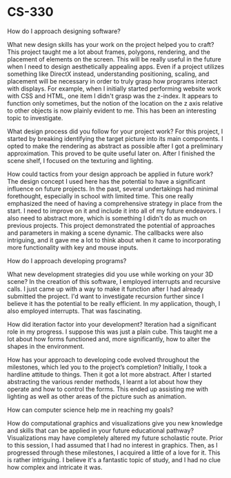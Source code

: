 # CS-330

How do I approach designing software? 

What new design skills has your work on the project helped you to craft? 
This project taught me a lot about frames, polygons, rendering, and the placement of elements on the screen. This will be really useful in the future when I need to design aesthetically appealing apps. Even if a project utilizes something like DirectX instead, understanding positioning, scaling, and placement will be necessary in order to truly grasp how programs interact with displays. For example, when I initially started performing website work with CSS and HTML, one item I didn't grasp was the z-index. It appears to function only sometimes, but the notion of the location on the z axis relative to other objects is now plainly evident to me. This has been an interesting topic to investigate.

What design process did you follow for your project work? 
For this project, I started by breaking identifying the target picture into its main components. I opted to make the rendering as abstract as possible after I got a preliminary approximation. This proved to be quite useful later on. After I finished the scene shelf, I focused on the texturing and lighting.

How could tactics from your design approach be applied in future work? 
The design concept I used here has the potential to have a significant influence on future projects. In the past, several undertakings had minimal forethought, especially in school with limited time. This one really emphasized the need of having a comprehensive strategy in place from the start. I need to improve on it and include it into all of my future endeavors. I also need to abstract more, which is something I didn't do as much on previous projects. This project demonstrated the potential of approaches and parameters in making a scene dynamic. The callbacks were also intriguing, and it gave me a lot to think about when it came to incorporating more functionality with key and mouse inputs.

How do I approach developing programs? 

What new development strategies did you use while working on your 3D scene? 
In the creation of this software, I employed interrupts and recursive calls. I just came up with a way to make it function after I had already submitted the project. I'd want to investigate recursion further since I believe it has the potential to be really efficient. In my application, though, I also employed interrupts. That was fascinating.

How did iteration factor into your development? 
Iteration had a significant role in my progress. I suppose this was just a plain cube. This taught me a lot about how forms functioned and, more significantly, how to alter the shapes in the environment.

How has your approach to developing code evolved throughout the milestones, which led you to the project’s completion? 
Initially, I took a hardline attitude to things. Then it got a lot more abstract. After I started abstracting the various render methods, I learnt a lot about how they operate and how to control the forms. This ended up assisting me with lighting as well as other areas of the picture such as animation.


How can computer science help me in reaching my goals? 

How do computational graphics and visualizations give you new knowledge and skills that can be applied in your future educational pathway? 
Visualizations may have completely altered my future scholastic route. Prior to this session, I had assumed that I had no interest in graphics. Then, as I progressed through these milestones, I acquired a little of a love for it. This is rather intriguing. I believe it's a fantastic topic of study, and I had no clue how complex and intricate it was.
